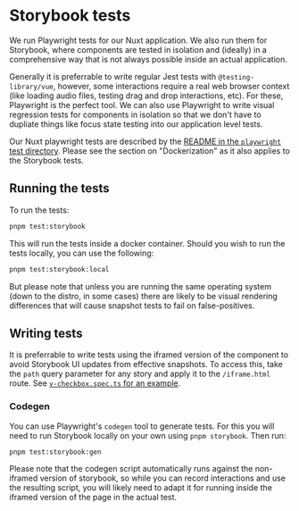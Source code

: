 # Storybook tests

We run Playwright tests for our Nuxt application. We also run them for
Storybook, where components are tested in isolation and (ideally) in a
comprehensive way that is not always possible inside an actual application.

Generally it is preferrable to write regular Jest tests with
`@testing-library/vue`, however, some interactions require a real web browser
context (like loading audio files, testing drag and drop interactions, etc). For
these, Playwright is the perfect tool. We can also use Playwright to write
visual regression tests for components in isolation so that we don't have to
dupliate things like focus state testing into our application level tests.

Our Nuxt playwright tests are described by the
[README in the `playwright` test directory](../playwright/README.md). Please see
the section on "Dockerization" as it also applies to the Storybook tests.

## Running the tests

To run the tests:

```bash
pnpm test:storybook
```

This will run the tests inside a docker container. Should you wish to run the
tests locally, you can use the following:

```bash
pnpm test:storybook:local
```

But please note that unless you are running the same operating system (down to
the distro, in some cases) there are likely to be visual rendering differences
that will cause snapshot tests to fail on false-positives.

## Writing tests

It is preferrable to write tests using the iframed version of the component to
avoid Storybook UI updates from effective snapshots. To access this, take the
`path` query parameter for any story and apply it to the `/iframe.html` route.
See
[`v-checkbox.spec.ts` for an example](./visual-regression/v-checkbox.spec.ts).

### Codegen

You can use Playwright's `codegen` tool to generate tests. For this you will
need to run Storybook locally on your own using `pnpm storybook`. Then run:

```bash
pnpm test:storybook:gen
```

Please note that the codegen script automatically runs against the non-iframed
version of storybook, so while you can record interactions and use the resulting
script, you will likely need to adapt it for running inside the iframed version
of the page in the actual test.
